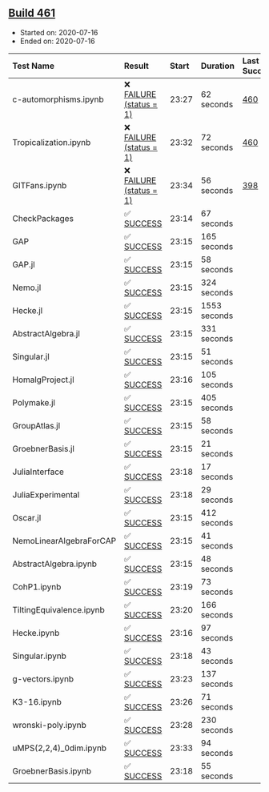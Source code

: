 ## [Build 461](https://oscarci.mathematik.uni-kl.de/job/oscar-stable/461/)

* Started on: 2020-07-16
* Ended on: 2020-07-16

| Test Name    | Result | Start | Duration | Last Success | First Failure |
|:-------------|:-------|:------|:---------|:-------------|:--------------|
| c-automorphisms.ipynb | ❌ [FAILURE (status = 1)](https://oscarci.mathematik.uni-kl.de/job/oscar-stable/461/artifact/logs/build-461/c-automorphisms.ipynb.log) | 23:27 | 62 seconds | [460](https://oscarci.mathematik.uni-kl.de/job/oscar-stable/460/) | [461](https://oscarci.mathematik.uni-kl.de/job/oscar-stable/461/) |
| Tropicalization.ipynb | ❌ [FAILURE (status = 1)](https://oscarci.mathematik.uni-kl.de/job/oscar-stable/461/artifact/logs/build-461/Tropicalization.ipynb.log) | 23:32 | 72 seconds | [460](https://oscarci.mathematik.uni-kl.de/job/oscar-stable/460/) | [461](https://oscarci.mathematik.uni-kl.de/job/oscar-stable/461/) |
| GITFans.ipynb | ❌ [FAILURE (status = 1)](https://oscarci.mathematik.uni-kl.de/job/oscar-stable/461/artifact/logs/build-461/GITFans.ipynb.log) | 23:34 | 56 seconds | [398](https://oscarci.mathematik.uni-kl.de/job/oscar-stable/398/) | [399](https://oscarci.mathematik.uni-kl.de/job/oscar-stable/399/) |
| CheckPackages | ✅ [SUCCESS](https://oscarci.mathematik.uni-kl.de/job/oscar-stable/461/artifact/logs/build-461/CheckPackages.log) | 23:14 | 67 seconds |  |  |
| GAP | ✅ [SUCCESS](https://oscarci.mathematik.uni-kl.de/job/oscar-stable/461/artifact/logs/build-461/GAP.log) | 23:15 | 165 seconds |  |  |
| GAP.jl | ✅ [SUCCESS](https://oscarci.mathematik.uni-kl.de/job/oscar-stable/461/artifact/logs/build-461/GAP.jl.log) | 23:15 | 58 seconds |  |  |
| Nemo.jl | ✅ [SUCCESS](https://oscarci.mathematik.uni-kl.de/job/oscar-stable/461/artifact/logs/build-461/Nemo.jl.log) | 23:15 | 324 seconds |  |  |
| Hecke.jl | ✅ [SUCCESS](https://oscarci.mathematik.uni-kl.de/job/oscar-stable/461/artifact/logs/build-461/Hecke.jl.log) | 23:15 | 1553 seconds |  |  |
| AbstractAlgebra.jl | ✅ [SUCCESS](https://oscarci.mathematik.uni-kl.de/job/oscar-stable/461/artifact/logs/build-461/AbstractAlgebra.jl.log) | 23:15 | 331 seconds |  |  |
| Singular.jl | ✅ [SUCCESS](https://oscarci.mathematik.uni-kl.de/job/oscar-stable/461/artifact/logs/build-461/Singular.jl.log) | 23:15 | 51 seconds |  |  |
| HomalgProject.jl | ✅ [SUCCESS](https://oscarci.mathematik.uni-kl.de/job/oscar-stable/461/artifact/logs/build-461/HomalgProject.jl.log) | 23:16 | 105 seconds |  |  |
| Polymake.jl | ✅ [SUCCESS](https://oscarci.mathematik.uni-kl.de/job/oscar-stable/461/artifact/logs/build-461/Polymake.jl.log) | 23:15 | 405 seconds |  |  |
| GroupAtlas.jl | ✅ [SUCCESS](https://oscarci.mathematik.uni-kl.de/job/oscar-stable/461/artifact/logs/build-461/GroupAtlas.jl.log) | 23:15 | 58 seconds |  |  |
| GroebnerBasis.jl | ✅ [SUCCESS](https://oscarci.mathematik.uni-kl.de/job/oscar-stable/461/artifact/logs/build-461/GroebnerBasis.jl.log) | 23:15 | 21 seconds |  |  |
| JuliaInterface | ✅ [SUCCESS](https://oscarci.mathematik.uni-kl.de/job/oscar-stable/461/artifact/logs/build-461/JuliaInterface.log) | 23:18 | 17 seconds |  |  |
| JuliaExperimental | ✅ [SUCCESS](https://oscarci.mathematik.uni-kl.de/job/oscar-stable/461/artifact/logs/build-461/JuliaExperimental.log) | 23:18 | 29 seconds |  |  |
| Oscar.jl | ✅ [SUCCESS](https://oscarci.mathematik.uni-kl.de/job/oscar-stable/461/artifact/logs/build-461/Oscar.jl.log) | 23:15 | 412 seconds |  |  |
| NemoLinearAlgebraForCAP | ✅ [SUCCESS](https://oscarci.mathematik.uni-kl.de/job/oscar-stable/461/artifact/logs/build-461/NemoLinearAlgebraForCAP.log) | 23:15 | 41 seconds |  |  |
| AbstractAlgebra.ipynb | ✅ [SUCCESS](https://oscarci.mathematik.uni-kl.de/job/oscar-stable/461/artifact/logs/build-461/AbstractAlgebra.ipynb.log) | 23:15 | 48 seconds |  |  |
| CohP1.ipynb | ✅ [SUCCESS](https://oscarci.mathematik.uni-kl.de/job/oscar-stable/461/artifact/logs/build-461/CohP1.ipynb.log) | 23:19 | 73 seconds |  |  |
| TiltingEquivalence.ipynb | ✅ [SUCCESS](https://oscarci.mathematik.uni-kl.de/job/oscar-stable/461/artifact/logs/build-461/TiltingEquivalence.ipynb.log) | 23:20 | 166 seconds |  |  |
| Hecke.ipynb | ✅ [SUCCESS](https://oscarci.mathematik.uni-kl.de/job/oscar-stable/461/artifact/logs/build-461/Hecke.ipynb.log) | 23:16 | 97 seconds |  |  |
| Singular.ipynb | ✅ [SUCCESS](https://oscarci.mathematik.uni-kl.de/job/oscar-stable/461/artifact/logs/build-461/Singular.ipynb.log) | 23:18 | 43 seconds |  |  |
| g-vectors.ipynb | ✅ [SUCCESS](https://oscarci.mathematik.uni-kl.de/job/oscar-stable/461/artifact/logs/build-461/g-vectors.ipynb.log) | 23:23 | 137 seconds |  |  |
| K3-16.ipynb | ✅ [SUCCESS](https://oscarci.mathematik.uni-kl.de/job/oscar-stable/461/artifact/logs/build-461/K3-16.ipynb.log) | 23:26 | 71 seconds |  |  |
| wronski-poly.ipynb | ✅ [SUCCESS](https://oscarci.mathematik.uni-kl.de/job/oscar-stable/461/artifact/logs/build-461/wronski-poly.ipynb.log) | 23:28 | 230 seconds |  |  |
| uMPS(2,2,4)_0dim.ipynb | ✅ [SUCCESS](https://oscarci.mathematik.uni-kl.de/job/oscar-stable/461/artifact/logs/build-461/uMPS-2-2-4-_0dim.ipynb.log) | 23:33 | 94 seconds |  |  |
| GroebnerBasis.ipynb | ✅ [SUCCESS](https://oscarci.mathematik.uni-kl.de/job/oscar-stable/461/artifact/logs/build-461/GroebnerBasis.ipynb.log) | 23:18 | 55 seconds |  |  |
